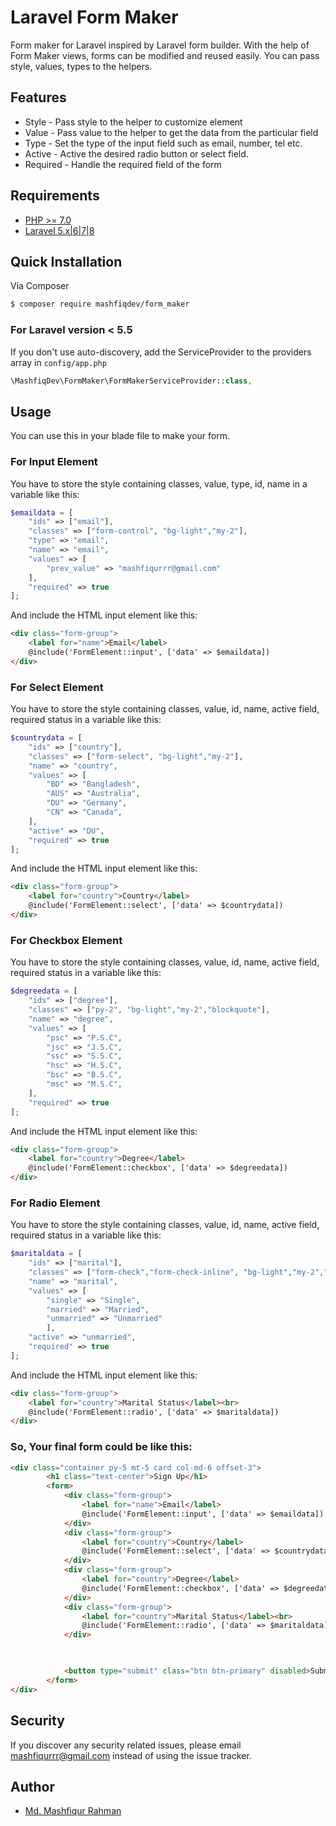 # Laravel Form Maker

Form maker for Laravel inspired by Laravel form builder. With the help of Form Maker views, forms can be modified and reused easily. You can pass style, values, types to the helpers.


## Features
- Style - Pass style to the helper to customize element
- Value - Pass value to the helper to get the data from the particular field
- Type - Set the type of the input field such as email, number, tel etc.
- Active - Active the desired radio button or select field.
- Required - Handle the required field of the form

## Requirements
- [PHP >= 7.0](http://php.net/)
- [Laravel 5.x|6|7|8](https://github.com/laravel/framework)


## Quick Installation
Via Composer
```bash
$ composer require mashfiqdev/form_maker
```

### For Laravel version < 5.5

If you don't use auto-discovery, add the ServiceProvider to the providers array in `config/app.php`

```php
\MashfiqDev\FormMaker\FormMakerServiceProvider::class,
```

## Usage
You can use this in your blade file to make your form.

### For Input Element
You have to store the style containing classes, value, type, id, name in a variable like this:

```php
$emaildata = [
    "ids" => ["email"],
    "classes" => ["form-control", "bg-light","my-2"],
    "type" => "email",
    "name" => "email",
    "values" => [
        "prev_value" => "mashfiqurrr@gmail.com"
    ],
    "required" => true
];
```

And include the HTML input element like this:
```HTML
<div class="form-group">
    <label for="name">Email</label>
    @include('FormElement::input', ['data' => $emaildata])
</div>
```

### For Select Element
You have to store the style containing classes, value, id, name, active field, required status in a variable like this:

```php
$countrydata = [
    "ids" => ["country"],
    "classes" => ["form-select", "bg-light","my-2"],
    "name" => "country",
    "values" => [
        "BD" => "Bangladesh",
        "AUS" => "Australia",
        "DU" => "Germany",
        "CN" => "Canada",       
    ],
    "active" => "DU",
    "required" => true
];
```

And include the HTML input element like this:
```HTML
<div class="form-group">
    <label for="country">Country</label>
    @include('FormElement::select', ['data' => $countrydata])
</div>
```

### For Checkbox Element
You have to store the style containing classes, value, id, name, active field, required status in a variable like this:

```php
$degreedata = [
    "ids" => ["degree"],
    "classes" => ["py-2", "bg-light","my-2","blockquote"],
    "name" => "degree",
    "values" => [
        "psc" => "P.S.C",
        "jsc" => "J.S.C",
        "ssc" => "S.S.C",
        "hsc" => "H.S.C",
        "bsc" => "B.S.C",
        "msc" => "M.S.C", 
    ],
    "required" => true
];
```

And include the HTML input element like this:
```HTML
<div class="form-group">
    <label for="country">Degree</label>
    @include('FormElement::checkbox', ['data' => $degreedata])
</div>
```

### For Radio Element
You have to store the style containing classes, value, id, name, active field, required status in a variable like this:

```php
$maritaldata = [
    "ids" => ["marital"],
    "classes" => ["form-check","form-check-inline", "bg-light","my-2","blockquote"],
    "name" => "marital",
    "values" => [
        "single" => "Single",
        "married" => "Married",
        "unmarried" => "Unmarried"
        ],
    "active" => "unmarried",
    "required" => true
];
```

And include the HTML input element like this:
```HTML
<div class="form-group">
    <label for="country">Marital Status</label><br>
    @include('FormElement::radio', ['data' => $maritaldata])
</div>
```

### So, Your final form could be like this:

```HTML
<div class="container py-5 mt-5 card col-md-6 offset-3">
        <h1 class="text-center">Sign Up</h1>
        <form>
            <div class="form-group">
                <label for="name">Email</label>
                @include('FormElement::input', ['data' => $emaildata])
            </div>
            <div class="form-group">
                <label for="country">Country</label>
                @include('FormElement::select', ['data' => $countrydata])
            </div>
            <div class="form-group">
                <label for="country">Degree</label>
                @include('FormElement::checkbox', ['data' => $degreedata])
            </div>
            <div class="form-group">
                <label for="country">Marital Status</label><br>
                @include('FormElement::radio', ['data' => $maritaldata])
            </div>
            


            <button type="submit" class="btn btn-primary" disabled>Submit</button>
        </form>
</div>
```


## Security

If you discover any security related issues, please email mashfiqurrr@gmail.com instead of using the issue tracker.

## Author

- [Md. Mashfiqur Rahman](https://github.com/Mashfiqur)
